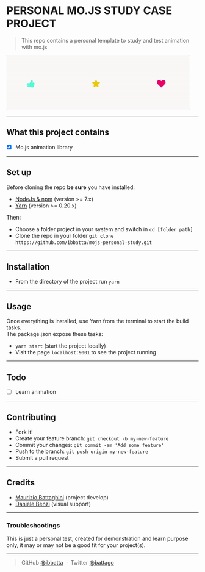 # __PERSONAL MO.JS STUDY CASE PROJECT__


>This repo contains a personal template to study and test animation with mo.js

<img src="/example/example.gif" height="auto" width="auto" />

---

## __What this project contains__

- [x] Mo.js animation library


---

## __Set up__

Before cloning the repo **be sure** you have installed:

* [NodeJs & npm](http://nodejs.org/download/) (version >= 7.x)
* [Yarn](https://yarnpkg.com/en/docs/install) (version >= 0.20.x)

Then:

- Choose a folder project in your system and switch in `cd [folder path]`
- Clone the repo in your folder `git clone https://github.com/ibbatta/mojs-personal-study.git`

---

## __Installation__

- From the directory of the project run `yarn`

---

## __Usage__

Once everything is installed, use Yarn from the terminal to start the build tasks.<br>
The package.json expose these tasks:

- `yarn start` (start the project locally)
- Visit the page `localhost:9001` to see the project running

---

## __Todo__

- [ ] Learn animation


---

## __Contributing__

- Fork it!
- Create your feature branch: `git checkout -b my-new-feature`
- Commit your changes: `git commit -am 'Add some feature'`
- Push to the branch: `git push origin my-new-feature`
- Submit a pull request

---


## __Credits__

- [Maurizio Battaghini](https://github.com/ibbatta) (project develop)
- [Daniele Benzi](https://github.com/DanieleBenzi) (visual support)


---


### __Troubleshootings__ ###

This is just a personal test, created for demonstration and learn purpose only, it may or may not be a good fit for your project(s).

---


> GitHub [@ibbatta](https://github.com/ibbatta) &nbsp;&middot;&nbsp;
> Twitter [@battago](https://twitter.com/battago)
